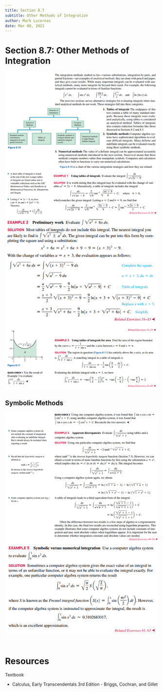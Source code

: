 ```yaml
---
title: Section 8.7
subtitle: Other Methods of Integration
author: Mark Lucernas
date: Mar 08, 2021
---
```



# Section 8.7: Other Methods of Integration

![Methods of Integration](../../../../../files/winter-2021/MATH-151/notes/ch-8/sec_8-7_figure-8.10.png)
![Example 1](../../../../../files/winter-2021/MATH-151/notes/ch-8/sec_8-7_example-1.png)
![Example 2](../../../../../files/winter-2021/MATH-151/notes/ch-8/sec_8-7_example-2.png)
![Example 3](../../../../../files/winter-2021/MATH-151/notes/ch-8/sec_8-7_example-3.png)

## Symbolic Methods

![Example 4](../../../../../files/winter-2021/MATH-151/notes/ch-8/sec_8-7_example-4.png)
![Example 5](../../../../../files/winter-2021/MATH-151/notes/ch-8/sec_8-7_example-5.png)


<br>

# Resources

Textbook

+ Calculus, Early Transcendentals 3rd Edition - Briggs, Cochran, and Gillet
